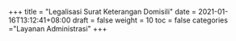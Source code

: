 +++
title = "Legalisasi Surat Keterangan Domisili"
date = 2021-01-16T13:12:41+08:00
draft = false
weight = 10
toc = false
categories ="Layanan Administrasi"
+++